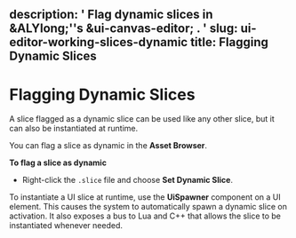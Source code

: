 description: ' Flag dynamic slices in &ALYlong;''s &ui-canvas-editor; . '
slug: ui-editor-working-slices-dynamic
title: Flagging Dynamic Slices
---
# Flagging Dynamic Slices<a name="ui-editor-working-slices-dynamic"></a>

A slice flagged as a dynamic slice can be used like any other slice, but it can also be instantiated at runtime\.

You can flag a slice as dynamic in the **Asset Browser**\. 

**To flag a slice as dynamic**
+ Right\-click the `.slice` file and choose **Set Dynamic Slice**\.

To instantiate a UI slice at runtime, use the **UiSpawner** component on a UI element\. This causes the system to automatically spawn a dynamic slice on activation\. It also exposes a bus to Lua and C\+\+ that allows the slice to be instantiated whenever needed\.